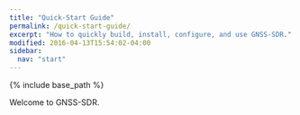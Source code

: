```yaml
---
title: "Quick-Start Guide"
permalink: /quick-start-guide/
excerpt: "How to quickly build, install, configure, and use GNSS-SDR."
modified: 2016-04-13T15:54:02-04:00
sidebar:
  nav: "start"
---
```


{% include base_path %}

Welcome to GNSS-SDR.
